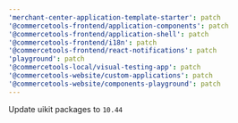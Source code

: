 ```yaml
---
'merchant-center-application-template-starter': patch
'@commercetools-frontend/application-components': patch
'@commercetools-frontend/application-shell': patch
'@commercetools-frontend/i18n': patch
'@commercetools-frontend/react-notifications': patch
'playground': patch
'@commercetools-local/visual-testing-app': patch
'@commercetools-website/custom-applications': patch
'@commercetools-website/components-playground': patch
---
```


Update uikit packages to `10.44`

